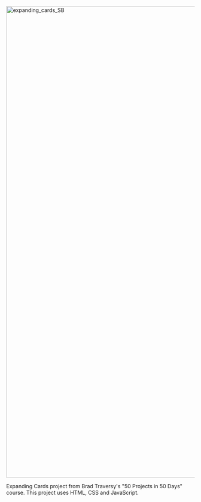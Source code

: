 <img width="1258" alt="expanding_cards_SB" src="https://user-images.githubusercontent.com/22229521/187001899-ddd689dc-79c2-40f0-916c-a4c098552a55.png">

Expanding Cards project from Brad Traversy's "50 Projects in 50 Days" course. This project uses HTML, CSS and JavaScript.
